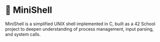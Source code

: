 # 🐚 MiniShell
MiniShell is a simplified UNIX shell implemented in C, built as a 42 School project to deepen understanding of process management, input parsing, and system calls.
